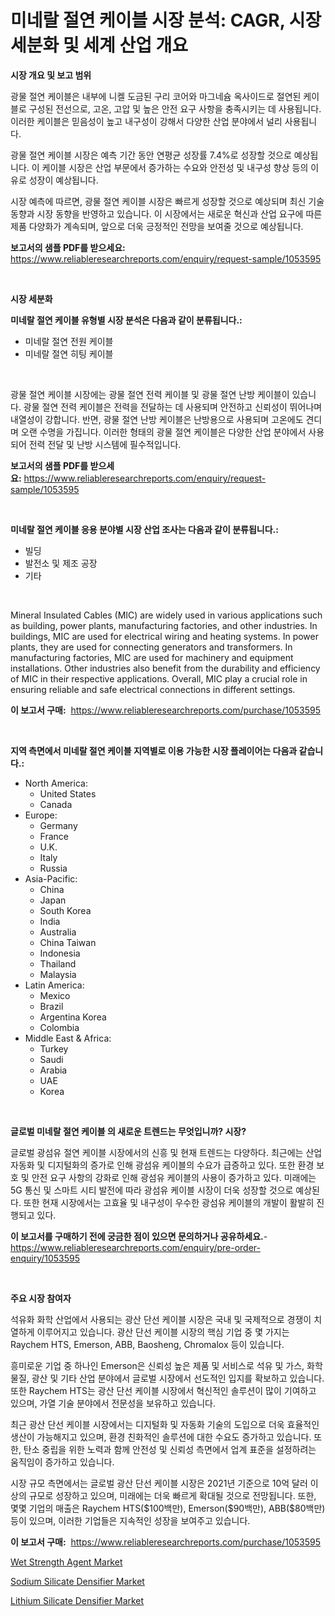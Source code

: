 <p><h1>미네랄 절연 케이블 시장 분석: CAGR, 시장 세분화 및 세계 산업 개요</h1></p><p><strong>시장 개요 및 보고 범위</strong></p>
<p><p>광물 절연 케이블은 내부에 니켈 도금된 구리 코어와 마그네슘 옥사이드로 절연된 케이블로 구성된 전선으로, 고온, 고압 및 높은 안전 요구 사항을 충족시키는 데 사용됩니다. 이러한 케이블은 믿음성이 높고 내구성이 강해서 다양한 산업 분야에서 널리 사용됩니다.</p><p>광물 절연 케이블 시장은 예측 기간 동안 연평균 성장률 7.4%로 성장할 것으로 예상됩니다. 이 케이블 시장은 산업 부문에서 증가하는 수요와 안전성 및 내구성 향상 등의 이유로 성장이 예상됩니다.</p><p>시장 예측에 따르면, 광물 절연 케이블 시장은 빠르게 성장할 것으로 예상되며 최신 기술 동향과 시장 동향을 반영하고 있습니다. 이 시장에서는 새로운 혁신과 산업 요구에 따른 제품 다양화가 계속되며, 앞으로 더욱 긍정적인 전망을 보여줄 것으로 예상됩니다.</p></p>
<p><strong>보고서의 샘플 PDF를 받으세요:</strong> <a href="https://www.reliableresearchreports.com/enquiry/request-sample/1053595">https://www.reliableresearchreports.com/enquiry/request-sample/1053595</a></p>
<p>&nbsp;</p>
<p><strong>시장 세분화</strong></p>
<p><strong>미네랄 절연 케이블 유형별 시장 분석은 다음과 같이 분류됩니다.:</strong></p>
<p><ul><li>미네랄 절연 전원 케이블</li><li>미네랄 절연 히팅 케이블</li></ul></p>
<p>&nbsp;</p>
<p><p>광물 절연 케이블 시장에는 광물 절연 전력 케이블 및 광물 절연 난방 케이블이 있습니다. 광물 절연 전력 케이블은 전력을 전달하는 데 사용되며 안전하고 신뢰성이 뛰어나며 내열성이 강합니다. 반면, 광물 절연 난방 케이블은 난방용으로 사용되며 고온에도 견디며 오랜 수명을 가집니다. 이러한 형태의 광물 절연 케이블은 다양한 산업 분야에서 사용되어 전력 전달 및 난방 시스템에 필수적입니다.</p></p>
<p><strong>보고서의 샘플 PDF를 받으세요:</strong>&nbsp;<a href="https://www.reliableresearchreports.com/enquiry/request-sample/1053595">https://www.reliableresearchreports.com/enquiry/request-sample/1053595</a></p>
<p>&nbsp;</p>
<p><strong> 미네랄 절연 케이블 응용 분야별 시장 산업 조사는 다음과 같이 분류됩니다.:</strong></p>
<p><ul><li>빌딩</li><li>발전소 및 제조 공장</li><li>기타</li></ul></p>
<p>&nbsp;</p>
<p><p>Mineral Insulated Cables (MIC) are widely used in various applications such as building, power plants, manufacturing factories, and other industries. In buildings, MIC are used for electrical wiring and heating systems. In power plants, they are used for connecting generators and transformers. In manufacturing factories, MIC are used for machinery and equipment installations. Other industries also benefit from the durability and efficiency of MIC in their respective applications. Overall, MIC play a crucial role in ensuring reliable and safe electrical connections in different settings.</p></p>
<p><strong>이 보고서 구매:</strong>&nbsp; <a href="https://www.reliableresearchreports.com/purchase/1053595">https://www.reliableresearchreports.com/purchase/1053595</a></p>
<p>&nbsp;</p>
<p><strong>지역 측면에서 미네랄 절연 케이블 지역별로 이용 가능한 시장 플레이어는 다음과 같습니다.:</strong></p>
<p><ul>
    <li>
        North America:
        <ul>
            <li>United States</li>
            <li>Canada</li>
        </ul>
    </li>
    <li>
        Europe:
        <ul>
            <li>Germany</li>
            <li>France</li>
            <li>U.K.</li>
            <li>Italy</li>
            <li>Russia</li>
        </ul>
    </li>
    <li>
        Asia-Pacific:
        <ul>
            <li>China</li>
            <li>Japan</li>
            <li>South Korea</li>
            <li>India</li>
            <li>Australia</li>
            <li>China Taiwan</li>
            <li>Indonesia</li>
            <li>Thailand</li>
            <li>Malaysia</li>
        </ul>
    </li>
    <li>
        Latin America:
        <ul>
            <li>Mexico</li>
            <li>Brazil</li>
            <li>Argentina Korea</li>
            <li>Colombia</li>
        </ul>
    </li>
    <li>
        Middle East & Africa:
        <ul>
            <li>Turkey</li>
            <li>Saudi</li>
            <li>Arabia</li>
            <li>UAE</li>
            <li>Korea</li>
        </ul>
    </li>
    </ul></p>
<p>&nbsp;</p>
<p><strong>글로벌 미네랄 절연 케이블 의 새로운 트렌드는 무엇입니까? 시장?</strong></p>
<p><p>글로벌 광섬유 절연 케이블 시장에서의 신흥 및 현재 트렌드는 다양하다. 최근에는 산업 자동화 및 디지털화의 증가로 인해 광섬유 케이블의 수요가 급증하고 있다. 또한 환경 보호 및 안전 요구 사항의 강화로 인해 광섬유 케이블의 사용이 증가하고 있다. 미래에는 5G 통신 및 스마트 시티 발전에 따라 광섬유 케이블 시장이 더욱 성장할 것으로 예상된다. 또한 현재 시장에서는 고효율 및 내구성이 우수한 광섬유 케이블의 개발이 활발히 진행되고 있다.</p></p>
<p><strong>이 보고서를 구매하기 전에 궁금한 점이 있으면 문의하거나 공유하세요.</strong>- <a href="https://www.reliableresearchreports.com/enquiry/pre-order-enquiry/1053595">https://www.reliableresearchreports.com/enquiry/pre-order-enquiry/1053595</a></p>
<p>&nbsp;</p>
<p><strong>주요 시장 참여자</strong></p>
<p><p>석유화 화학 산업에서 사용되는 광산 단선 케이블 시장은 국내 및 국제적으로 경쟁이 치열하게 이루어지고 있습니다. 광산 단선 케이블 시장의 핵심 기업 중 몇 가지는 Raychem HTS, Emerson, ABB, Baosheng, Chromalox 등이 있습니다. </p><p>흥미로운 기업 중 하나인 Emerson은 신뢰성 높은 제품 및 서비스로 석유 및 가스, 화학물질, 광산 및 기타 산업 분야에서 글로벌 시장에서 선도적인 입지를 확보하고 있습니다. 또한 Raychem HTS는 광산 단선 케이블 시장에서 혁신적인 솔루션이 많이 기여하고 있으며, 가열 기술 분야에서 전문성을 보유하고 있습니다.</p><p>최근 광산 단선 케이블 시장에서는 디지털화 및 자동화 기술의 도입으로 더욱 효율적인 생산이 가능해지고 있으며, 환경 친화적인 솔루션에 대한 수요도 증가하고 있습니다. 또한, 탄소 중립을 위한 노력과 함께 안전성 및 신뢰성 측면에서 업계 표준을 설정하려는 움직임이 증가하고 있습니다.</p><p>시장 규모 측면에서는 글로벌 광산 단선 케이블 시장은 2021년 기준으로 10억 달러 이상의 규모로 성장하고 있으며, 미래에는 더욱 빠르게 확대될 것으로 전망됩니다. 또한, 몇몇 기업의 매출은 Raychem HTS($100백만), Emerson($90백만), ABB($80백만) 등이 있으며, 이러한 기업들은 지속적인 성장을 보여주고 있습니다.</p></p>
<p><strong>이 보고서 구매:</strong>&nbsp;&nbsp;<a href="https://www.reliableresearchreports.com/purchase/1053595">https://www.reliableresearchreports.com/purchase/1053595</a></p>
<p><p><a href="https://github.com/joannagoyvaerts/Market-Research-Report-List-1/blob/main/wet-strength-agent-market.md">Wet Strength Agent Market</a></p><p><a href="https://github.com/Hazelklievgspy6vdcsmu106w/Market-Research-Report-List-1/blob/main/sodium-silicate-densifier-market.md">Sodium Silicate Densifier Market</a></p><p><a href="https://github.com/lubmix/Market-Research-Report-List-1/blob/main/lithium-silicate-densifier-market.md">Lithium Silicate Densifier Market</a></p></p>
